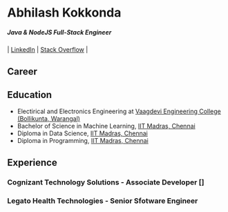 # Abhilash Kokkonda
##### Java & NodeJS Full-Stack Engineer
| [LinkedIn](https://www.linkedin.com/in/kokkonda-abhilash) | [Stack Overflow](https://stackoverflow.com/users/story/9832322) |


## Career

## Education
- Electirical and Electronics Engineering at [Vaagdevi Engineering College (Bollikunta, Warangal)](https://www.vecw.edu.in/)
- Bachelor of Science in Machine Learning, [IIT Madras, Chennai](https://onlinedegree.iitm.ac.in/)
- Diploma in Data Science, [IIT Madras, Chennai](https://onlinedegree.iitm.ac.in/)
- Diploma in Programming, [IIT Madras, Chennai](https://onlinedegree.iitm.ac.in/)

## Experience

### Cognizant Technology Solutions - Associate Developer []

### Legato Health Technologies - Senior Sfotware Engineer
